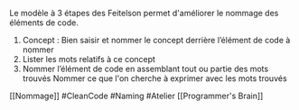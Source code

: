 Le modèle à 3 étapes des  Feitelson permet d'améliorer le nommage des éléments de code.

1. Concept : Bien saisir et nommer le concept derrière l’élément de code à nommer
2. Lister les mots relatifs à ce concept
3. Nommer l’élément de code en assemblant tout ou partie des mots trouvés
   Nommer ce que l'on cherche à exprimer avec les mots trouvés


[[Nommage]]
#CleanCode #Naming #Atelier 
[[Programmer's Brain]]